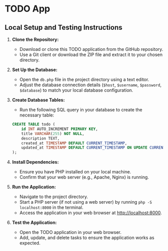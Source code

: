 # TODO App

## Local Setup and Testing Instructions

1. **Clone the Repository:**
   - Download or clone this TODO application from the GitHub repository.
   - Use a Git client or download the ZIP file and extract it to your chosen directory.

2. **Set Up the Database:**
   - Open the `db.php` file in the project directory using a text editor.
   - Adjust the database connection details (`$host`, `$username`, `$password`, `$database`) to match your local database configuration.

3. **Create Database Tables:**
   - Run the following SQL query in your database to create the necessary table:

   ```sql
   CREATE TABLE todo (
       id INT AUTO_INCREMENT PRIMARY KEY,
       title VARCHAR(255) NOT NULL,
       description TEXT,
       created_at TIMESTAMP DEFAULT CURRENT_TIMESTAMP,
       updated_at TIMESTAMP DEFAULT CURRENT_TIMESTAMP ON UPDATE CURRENT_TIMESTAMP
   );

4. **Install Dependencies:**
   - Ensure you have PHP installed on your local machine.
   - Confirm that your web server (e.g., Apache, Nginx) is running.

5. **Run the Application:**
   - Navigate to the project directory.
   - Start a PHP server (if not using a web server) by running `php -S localhost:8000` in the terminal.
   - Access the application in your web browser at [http://localhost:8000](http://localhost:8000).

6. **Test the Application:**
   - Open the TODO application in your web browser.
   - Add, update, and delete tasks to ensure the application works as expected.

